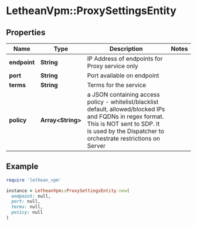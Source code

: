 # LetheanVpm::ProxySettingsEntity

## Properties

| Name | Type | Description | Notes |
| ---- | ---- | ----------- | ----- |
| **endpoint** | **String** | IP Address of endpoints for Proxy service only |  |
| **port** | **String** | Port available on endpoint |  |
| **terms** | **String** | Terms for the service |  |
| **policy** | **Array&lt;String&gt;** | a JSON containing access policy - whitelist/blacklist default, allowed/blocked IPs and FQDNs in regex format. This is NOT sent to SDP. It is used by the Dispatcher to orchestrate restrictions on Server |  |

## Example

```ruby
require 'lethean_vpm'

instance = LetheanVpm::ProxySettingsEntity.new(
  endpoint: null,
  port: null,
  terms: null,
  policy: null
)
```

